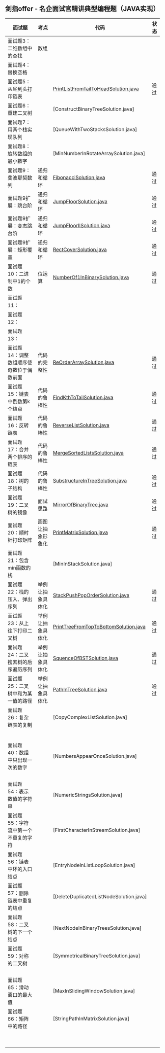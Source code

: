 ## 剑指offer - 名企面试官精讲典型编程题（JAVA实现）




| 面试题                                   | 考点             | 代码                                                         | 状态 |
| ---------------------------------------- | ---------------- | ------------------------------------------------------------ | ---- |
| 面试题3：二维数组中的查找                | 数组             |                                                              |      |
| 面试题4：替换空格                        |                  |                                                              |      |
| 面试题5：从尾到头打印链表                |                  | [PrintListFromTailToHeadSolution.java](https://github.com/shijiacheng/SwordOffer/blob/master/src/com/shijc/nowcoder/PrintListFromTailToHeadSolution.java) | 通过 |
| 面试题6：重建二叉树                      |                  | [ConstructBinaryTreeSolution.java]                           |      |
| 面试题7：用两个栈实现队列                |                  | [QueueWithTwoStacksSolution.java]                            |      |
| 面试题8：旋转数组的最小数字              |                  | [MinNumberInRotateArraySolution.java]                        |      |
| 面试题9：斐波那契数列                    | 递归和循环       | [FibonacciSolution.java](https://github.com/shijiacheng/SwordOffer/blob/master/src/com/shijc/nowcoder/FibonacciSolution.java) | 通过 |
| 面试题9扩展：跳台阶                      | 递归和循环       | [JumpFloorSolution.java](https://github.com/shijiacheng/SwordOffer/blob/master/src/com/shijc/nowcoder/JumpFloorSolution.java) | 通过 |
| 面试题9扩展：变态跳台阶                  | 递归和循环       | [JumpFloorIISolution.java](https://github.com/shijiacheng/SwordOffer/blob/master/src/com/shijc/nowcoder/JumpFloorIISolution.java) | 通过 |
| 面试题9扩展：矩形覆盖                    | 递归和循环       | [RectCoverSolution.java](https://github.com/shijiacheng/SwordOffer/blob/master/src/com/shijc/nowcoder/RectCoverSolution.java) | 通过 |
| 面试题10：二进制中1的个数                | 位运算           | [NumberOf1InBinarySolution.java](https://github.com/shijiacheng/SwordOffer/blob/master/src/com/shijc/nowcoder/NumberOf1InBinarySolution.java) | 通过 |
| 面试题11：                               |                  |                                                              |      |
| 面试题12：                               |                  |                                                              |      |
| 面试题13：                               |                  |                                                              |      |
| 面试题14：调整数组顺序使奇数位于偶数前面 | 代码的完整性     | [ReOrderArraySolution.java](https://github.com/shijiacheng/SwordOffer/blob/master/src/com/shijc/nowcoder/ReOrderArraySolution.java) | 通过 |
| 面试题15：链表中倒数第k个结点            | 代码的鲁棒性     | [FindKthToTailSolution.java](https://github.com/shijiacheng/SwordOffer/blob/master/src/com/shijc/nowcoder/FindKthToTailSolution.java) | 通过 |
| 面试题16：反转链表                       | 代码的鲁棒性     | [ReverseListSolution.java](https://github.com/shijiacheng/SwordOffer/blob/master/src/com/shijc/nowcoder/ReverseListSolution.java) | 通过 |
| 面试题17：合并两个排序的链表             | 代码的鲁棒性     | [MergeSortedListsSolution.java](https://github.com/shijiacheng/SwordOffer/blob/master/src/com/shijc/nowcoder/MergeSortedListsSolution.java) | 通过 |
| 面试题18：树的子结构                     | 代码的鲁棒性     | [SubstructureInTreeSolution.java](https://github.com/shijiacheng/SwordOffer/blob/master/src/com/shijc/nowcoder/SubstructureInTreeSolution.java) | 通过 |
| 面试题19：二叉树的镜像                   | 面试思路         | [MirrorOfBinaryTree.java](https://github.com/shijiacheng/SwordOffer/blob/master/src/com/shijc/nowcoder/MirrorOfBinaryTree.java) | 通过 |
| 面试题20：顺时针打印矩阵                 | 画图让抽象形象化 | [PrintMatrixSolution.java](https://github.com/shijiacheng/SwordOffer/blob/master/src/com/shijc/nowcoder/PrintMatrixSolution.java) | 通过 |
| 面试题21：包含min函数的栈                |                  | [MinInStackSolution.java]                                    |      |
| 面试题22：栈的压入、弹出序列             | 举例让抽象具体化 | [StackPushPopOrderSolution.java](https://github.com/shijiacheng/SwordOffer/blob/master/src/com/shijc/nowcoder/StackPushPopOrderSolution.java) | 通过 |
| 面试题23：从上往下打印二叉树             | 举例让抽象具体化 | [PrintTreeFromTopToBottomSolution.java](https://github.com/shijiacheng/SwordOffer/blob/master/src/com/shijc/nowcoder/StackPushPopOrderSolution.java) | 通过 |
| 面试题24：二叉搜索树的后序遍历序列       | 举例让抽象具体化 | [SquenceOfBSTSolution.java](https://github.com/shijiacheng/SwordOffer/blob/master/src/com/shijc/nowcoder/StackPushPopOrderSolution.java) | 通过 |
| 面试题25：二叉树中和为某一值的路径       | 举例让抽象具体化 | [PathInTreeSolution.java](https://github.com/shijiacheng/SwordOffer/blob/master/src/com/shijc/nowcoder/StackPushPopOrderSolution.java) | 通过 |
| 面试题26：复杂链表的复制                 |                  | [CopyComplexListSolution.java]                               |      |
|                                          |                  |                                                              |      |
|                                          |                  |                                                              |      |
|                                          |                  |                                                              |      |
|                                          |                  |                                                              |      |
|                                          |                  |                                                              |      |
|                                          |                  |                                                              |      |
| 面试题40：数组中只出现一次的数字         |                  | [NumbersAppearOnceSolution.java]                             |      |
|                                          |                  |                                                              |      |
|                                          |                  |                                                              |      |
|                                          |                  |                                                              |      |
|                                          |                  |                                                              |      |
| 面试题54：表示数值的字符串               |                  | [NumericStringsSolution.java]                                |      |
| 面试题55：字符流中第一个不重复的字符     |                  | [FirstCharacterInStreamSolution.java]                        |      |
| 面试题56：链表中环的入口结点             |                  | [EntryNodeInListLoopSolution.java]                           |      |
| 面试题57：删除链表中重复的结点           |                  | [DeleteDuplicatedListNodeSolution.java]                      |      |
| 面试题58：二叉树的下一个结点             |                  | [NextNodeInBinaryTreesSolution.java]                         |      |
| 面试题59：对称的二叉树                   |                  | [SymmetricalBinaryTreeSolution.java]                         |      |
|                                          |                  |                                                              |      |
|                                          |                  |                                                              |      |
|                                          |                  |                                                              |      |
|                                          |                  |                                                              |      |
| 面试题65：滑动窗口的最大值               |                  | [MaxInSlidingWindowSolution.java]                            |      |
| 面试题66：矩阵中的路径                   |                  | [StringPathInMatrixSolution.java]                            |      |
|                                          |                  |                                                              |      |
|                                          |                  |                                                              |      |
|                                          |                  |                                                              |      |
|                                          |                  |                                                              |      |
|                                          |                  |                                                              |      |
|                                          |                  |                                                              |      |
|                                          |                  |                                                              |      |
|                                          |                  |                                                              |      |
|                                          |                  |                                                              |      |

